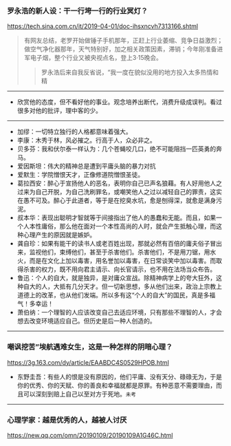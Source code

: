 ### 罗永浩的新人设：干一行垮一行的行业冥灯？
https://tech.sina.com.cn/it/2019-04-01/doc-ihsxncvh7313166.shtml
>有网友总结，老罗开始做锤子手机那年，正赶上行业萎缩、竞争日益激烈；做空气净化器那年，天气特别好，加之相关政策因素，滞销；今年刚准备进军电子烟，整个行业又被央视点名，登上3·15晚会。
>>罗永浩后来自我反省说，“我一度在貌似没用的地方投入太多热情和精
---
- 欣赏他的态度，但不看好他的事业。观念培养出断代，消费升级成误判。看过很多对他的批评，理中客的少。
---
- 加缪：一切特立独行的人格都意味着强大。
- 李康：木秀于林，风必摧之。行高于人，众必非之。
- 贝多芬：我和伏尔泰一样认为：几个苍蝇咬几口，绝不可能阻挡一匹英勇的奔马。
- 爱因斯坦：伟大的精神总是遭到平庸头脑的暴力对抗
- 爱默生：学院憎恨天才，正像修道院憎恨圣徒。
- 葛拉西安：醉心于宣扬他人的恶名，表明你自己已声名狼藉。有人好用他人之过来为自己开脱，为自己洗刷罪名，或嘲笑他人之过以减轻自己的罪责，这实在愚不可及。醉心于此道者，等于是在挖臭水坑，愈是刨得深，就愈是满身污泥。
- 叔本华：表现出聪明才智就等于间接指出了他人的愚蠢和无能。而且，如果一个人本性庸俗，那么他在面对一个本性高尚的人时，就会产生抵触心理，而这种心理产生的原因就是嫉妒。
- 龚自珍：如果有能干的读书人或老百姓出现，那就必然有百倍的庸夫俗子冒出来，监视他们，束缚他们，甚至于杀害他们。杀害他们，不是用刀锯，用水火，而是在文化上加以毒害，用名誉加以毒害，在日常谈笑中加以毒害。而取得杀害的权力，既不用向君主请示、向长官请示，也不用在法场当众布告。
- 鲁迅：个人的自大，就是独异，是对庸众宣战。除精神病学上的夸大狂外，这种自大的人，大抵有几分天才。但一切新思想，多从他们出来，政治上宗教上道德上的改革，也从他们发端。所以多有这“个人的自大”的国民，真是多福气！多幸运！
- 萧伯纳：一个理智的人应该改变自己去适应环境，只有那些不理智的人，才会想去改变环境适应自己。但历史是后一种人创造的。
---
### 嘲讽挖苦”埃航遇难女生，这是一种怎样的阴暗心理？
https://3g.163.com/dy/article/EAABDC4S0529HPOB.html
- 东野圭吾：有些人的恨是没有原因的，他们平庸、没有天分、碌碌无为，于是你的优秀、你的天赋、你的善良和幸福就都是原罪。有种恶意不需要理由，而且可以深刻到赔上自己以至对方于死地。`未考`
---
### 心理学家：越是优秀的人，越被人讨厌
https://new.qq.com/omn/20190109/20190109A1G46C.html